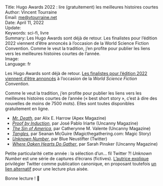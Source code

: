 Title:     Hugo Awards 2022 : lire (gratuitement) les meilleures histoires courtes  
Author:    Vincent Tourraine  
Email:     me@vtourraine.net  
Date:      April 11, 2022  
Update:    
Keywords:  sci-fi, livre  
Summary:   Les Hugo Awards sont déjà de retour. Les finalistes pour l’édition 2022 viennent d’être annoncés à l’occasion de la World Science Fiction Convention. Comme le veut la tradition, j’en profite pour publier les liens vers les meilleures histoires courtes de l’année.  
Image:     
Language:  fr  


Les Hugo Awards sont déjà de retour. [Les finalistes pour l’édition 2022 viennent d’être annoncés](https://www.thehugoawards.org/hugo-history/2022-hugo-awards/) à l’occasion de la *World Science Fiction Convention*.

Comme le veut la tradition, j’en profite pour publier les liens vers les meilleures histoires courtes de l’année (« best short story », c’est à dire des nouvelles de moins de 7500 mots). Elles sont toutes disponibles gratuitement en ligne.

- [_Mr. Death_](https://apex-magazine.com/short-fiction/mr-death/), par Alix E. Harrow (Apex Magazine)
- [_Proof by Induction_](https://www.uncannymagazine.com/article/proof-by-induction/), par José Pablo Iriarte (Uncanny Magazine)
- [_The Sin of America_](https://www.uncannymagazine.com/article/the-sin-of-america/), par Catherynne M. Valente (Uncanny Magazine)
- [_Tangles_](https://magic.wizards.com/en/articles/archive/magic-story/tangles-2021-09-03), par Seanan McGuire (Magicthegathering.com: Magic Story)
- [_Unknown Number_](https://twitter.com/Azure_Husky/status/1420177932518137862), par Blue Neustifter (Twitter)
- [_Where Oaken Hearts Do Gather_](https://www.uncannymagazine.com/article/where-oaken-hearts-do-gather/), par Sarah Pinsker (Uncanny Magazine)

Petite particularité cette année : la sélection d’un... fil Twitter ?! _Unknown Number_ est une série de captures d’écrans (fictives). [L’autrice explique](https://twitter.com/Azure_Husky/status/1420765145362489345) privilégier Twitter comme publication canonique, en proposant toutefois [un lien alternatif](https://genderdysphoria.fyi/tweets/12943B76C8) pour une lecture plus aisée.

Bonne lecture ! 📖

